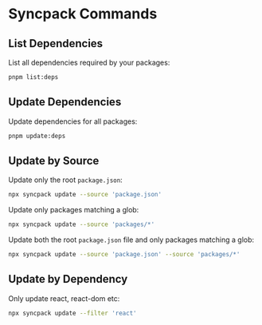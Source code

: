 # Syncpack Commands

## List Dependencies

List all dependencies required by your packages:

```bash
pnpm list:deps
```

## Update Dependencies

Update dependencies for all packages:

```bash
pnpm update:deps
```

## Update by Source

Update only the root `package.json`:

```bash
npx syncpack update --source 'package.json'
```

Update only packages matching a glob:

```bash
npx syncpack update --source 'packages/*'
```

Update both the root `package.json` file and only packages matching a glob:

```bash
npx syncpack update --source 'package.json' --source 'packages/*'
```

## Update by Dependency

Only update react, react-dom etc:

```bash
npx syncpack update --filter 'react'
```
